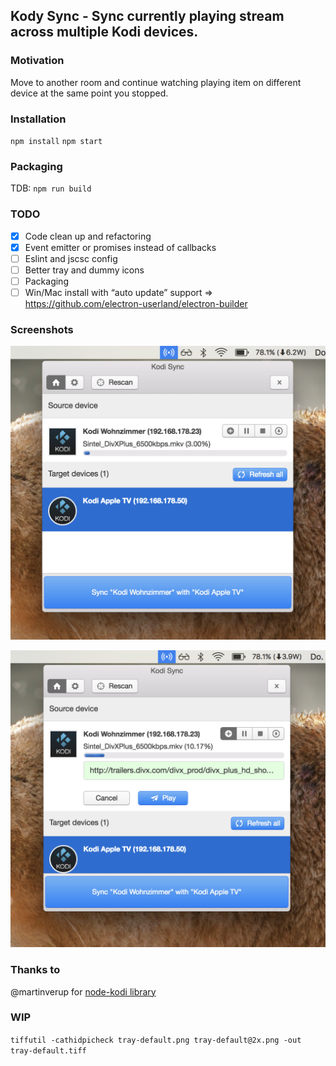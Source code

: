## Kody Sync - Sync currently playing stream across multiple Kodi devices.

### Motivation

Move to another room and continue watching playing item on different device at the same point you stopped.

### Installation

`npm install`
`npm start`

### Packaging

TDB: `npm run build`

### TODO
- [x] Code clean up and refactoring
- [x] Event emitter or promises instead of callbacks
- [ ] Eslint and jscsc config
- [ ] Better tray and dummy icons
- [ ] Packaging
- [ ] Win/Mac install with “auto update” support =>  https://github.com/electron-userland/electron-builder

### Screenshots
![Alt text](https://github.com/vlewin/kodi-sync/raw/master/Screenshot_1.png?raw=true "Optional Title")

![Alt text](https://github.com/vlewin/kodi-sync/raw/master/Screenshot_2.png?raw=true "Optional Title")

### Thanks to
@martinverup for [node-kodi library](https://github.com/martinverup/node-kodi)

### WIP
`tiffutil -cathidpicheck tray-default.png tray-default@2x.png -out tray-default.tiff`

